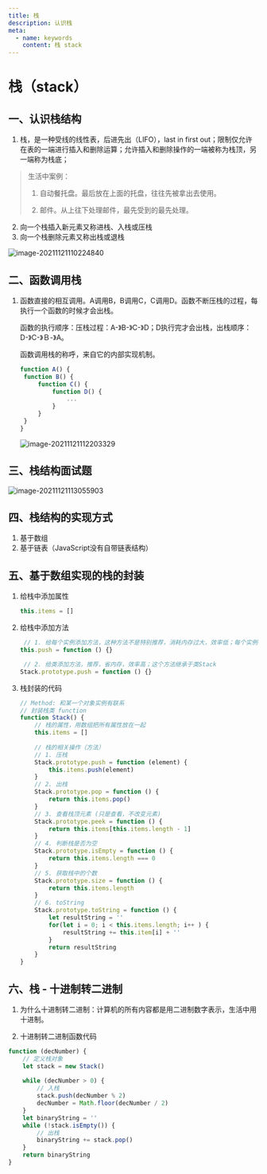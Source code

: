 ```yaml
---
title: 栈
description: 认识栈
meta:
  - name: keywords
    content: 栈 stack
---
```

# 栈（stack）

## 一、认识栈结构

1. 栈，是一种受线的线性表，后进先出（LIFO），last in first out；限制仅允许在表的一端进行插入和删除运算；允许插入和删除操作的一端被称为栈顶，另一端称为栈底；

> 生活中案例：
>
> 1. 自动餐托盘。最后放在上面的托盘，往往先被拿出去使用。
>
> 2. 邮件。从上往下处理邮件，最先受到的最先处理。

2. 向一个栈插入新元素又称进栈、入栈或压栈
3. 向一个栈删除元素又称出栈或退栈

![image-20211121110224840](@alias/image-20211121110224840.png)



## 二、函数调用栈

1. 函数直接的相互调用。A调用B，B调用C，C调用D。函数不断压栈的过程，每执行一个函数的时候才会出栈。

   函数的执行顺序：压栈过程：A-》B-》C-》D；D执行完才会出栈，出栈顺序：D-》C-》Ｂ-》A。

   函数调用栈的称呼，来自它的内部实现机制。

   ```js
   function A() {
   	function B() {
   		function C() {
   			function D() {
   				...
   			}
   		}
   	}
   }
   ```

   ![image-20211121112203329](@alias/image-20211121112203329.png)

## 三、栈结构面试题

![image-20211121113055903](@alias/image-20211121113055903.png)



## 四、栈结构的实现方式

1. 基于数组
2. 基于链表（JavaScript没有自带链表结构）



## 五、基于数组实现的栈的封装

1. 给栈中添加属性

   ```js
   this.items = []
   ```

2. 给栈中添加方法

   ```js
    // 1. 给每个实例添加方法，这种方法不是特别推荐，消耗内存过大，效率低；每个实例都生成了一个方法。
   this.push = function () {}
   
    // 2. 给类添加方法，推荐，省内存，效率高；这个方法继承于类Stack
   Stack.prototype.push = function () {}
   ```

3. 栈封装的代码

   ```js
   // Method: 和某一个对象实例有联系
   // 封装栈类 function
   function Stack() {
       // 栈的属性，用数组把所有属性放在一起
       this.items = []
       
       // 栈的相关操作（方法）
       // 1. 压栈
       Stack.prototype.push = function (element) {
           this.items.push(element)
       }
       // 2. 出栈
       Stack.prototype.pop = function () {
           return this.items.pop()
       }
       // 3. 查看栈顶元素 (只是查看，不改变元素)
       Stack.prototype.peek = function () {
           return this.items[this.items.length - 1]
       }
       // 4. 判断栈是否为空
       Stack.prototype.isEmpty = function () {
           return this.items.length === 0
       }
       // 5. 获取栈中的个数
       Stack.prototype.size = function () {
           return this.items.length
       }
       // 6. toString
       Stack.prototype.toString = function () {
           let resultString = ''
           for(let i = 0; i < this.items.length; i++ ) {
               resultString += this.item[i] + ''
           }
           return resultString
       }
   }
   ```

   

## 六、栈 - 十进制转二进制

1. 为什么十进制转二进制：计算机的所有内容都是用二进制数字表示，生活中用十进制。

2. 十进制转二进制函数代码

```js
function (decNumber) {
    // 定义栈对象
    let stack = new Stack()
    
    while (decNumber > 0) {
        // 入栈
        stack.push(decNumber % 2)
        decNumber = Math.floor(decNumber / 2)
    }
    let binaryString = ''
    while (!stack.isEmpty()) {
        // 出栈
        binaryString += stack.pop()
    }
    return binaryString
}
```

<ClientOnly>
  <Valine></Valine>
</ClientOnly>
   
   
